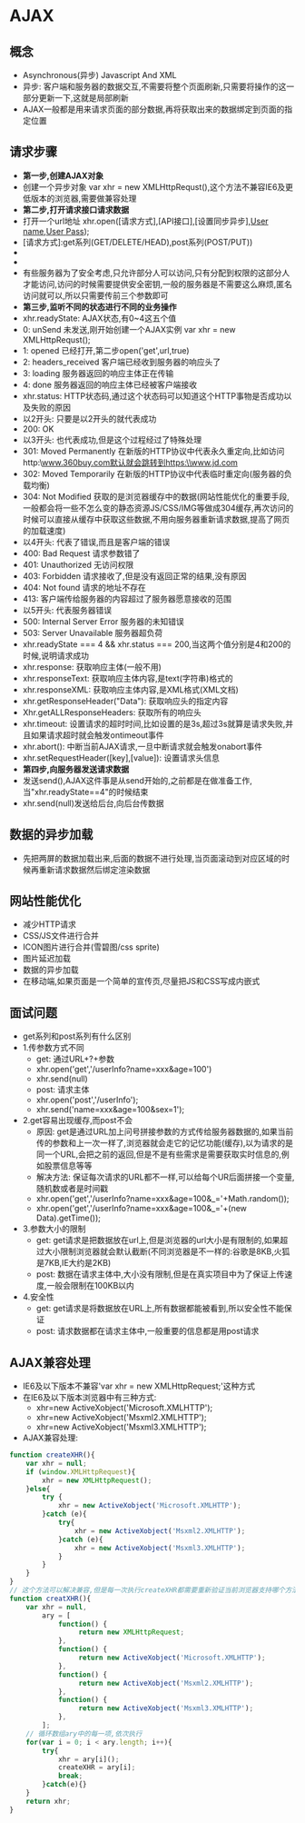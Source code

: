 # AJAX

## 概念

* Asynchronous(异步) Javascript And XML 
* 异步: 客户端和服务器的数据交互,不需要将整个页面刷新,只需要将操作的这一部分更新一下,这就是局部刷新
* AJAX一般都是用来请求页面的部分数据,再将获取出来的数据绑定到页面的指定位置

## 请求步骤

* **第一步,创建AJAX对象**
* 创建一个异步对象 var xhr = new XMLHttpRequst(),这个方法不兼容IE6及更低版本的浏览器,需要做兼容处理
* **第二步,打开请求接口请求数据**
* 打开一个url地址 xhr.open([请求方式],[API接口],[设置同步异步],[User name],[User Pass]);
* [请求方式]:get系列(GET/DELETE/HEAD),post系列(POST/PUT))
* [User name]: 用户名
* [User Pass]: 用户密码
* 有些服务器为了安全考虑,只允许部分人可以访问,只有分配到权限的这部分人才能访问,访问的时候需要提供安全密钥,一般的服务器是不需要这么麻烦,匿名访问就可以,所以只需要传前三个参数即可
* **第三步,监听不同的状态进行不同的业务操作**
* xhr.readyState: AJAX状态,有0~4这五个值
* 0: unSend 未发送,刚开始创建一个AJAX实例 var xhr = new XMLHttpRequst(); 
* 1: opened 已经打开,第二步open('get',url,true)
* 2: headers_received 客户端已经收到服务器的响应头了
* 3: loading 服务器返回的响应主体正在传输
* 4: done 服务器返回的响应主体已经被客户端接收
* xhr.status: HTTP状态码,通过这个状态码可以知道这个HTTP事物是否成功以及失败的原因
* 以2开头: 只要是以2开头的就代表成功
* 200: OK
* 以3开头: 也代表成功,但是这个过程经过了特殊处理
* 301: Moved Permanently 在新版的HTTP协议中代表永久重定向,比如访问http:\\www.360buy.com默认就会跳转到https:\\www.jd.com
* 302: Moved Temporarily 在新版的HTTP协议中代表临时重定向(服务器的负载均衡)
* 304: Not Modified 获取的是浏览器缓存中的数据(网站性能优化的重要手段,一般都会将一些不怎么变的静态资源JS/CSS/IMG等做成304缓存,再次访问的时候可以直接从缓存中获取这些数据,不用向服务器重新请求数据,提高了网页的加载速度)
* 以4开头: 代表了错误,而且是客户端的错误
* 400: Bad Request 请求参数错了
* 401: Unauthorized 无访问权限
* 403: Forbidden 请求接收了,但是没有返回正常的结果,没有原因
* 404: Not found 请求的地址不存在
* 413: 客户端传给服务器的内容超过了服务器愿意接收的范围
* 以5开头: 代表服务器错误
* 500: Internal Server Error 服务器的未知错误
* 503: Server Unavailable 服务器超负荷
* xhr.readyState === 4 && xhr.status === 200,当这两个值分别是4和200的时候,说明请求成功
* xhr.response: 获取响应主体(一般不用)
* xhr.responseText: 获取响应主体内容,是text(字符串)格式的
* xhr.responseXML: 获取响应主体内容,是XML格式(XML文档)
* xhr.getResponseHeader("Data"): 获取响应头的指定内容
* Xhr.getALLResponseHeaders: 获取所有的响应头
* xhr.timeout: 设置请求的超时时间,比如设置的是3s,超过3s就算是请求失败,并且如果请求超时就会触发ontimeout事件
* xhr.abort(): 中断当前AJAX请求,一旦中断请求就会触发onabort事件
* xhr.setRequestHeader([key],[value]): 设置请求头信息
* **第四步,向服务器发送请求数据**
* 发送send(),AJAX这件事是从send开始的,之前都是在做准备工作,当"xhr.readyState==4"的时候结束
* xhr.send(null)发送给后台,向后台传数据

## 数据的异步加载

* 先把两屏的数据加载出来,后面的数据不进行处理,当页面滚动到对应区域的时候再重新请求数据然后绑定渲染数据

## 网站性能优化

* 减少HTTP请求
* CSS/JS文件进行合并
* ICON图片进行合并(雪碧图/css sprite)
* 图片延迟加载
* 数据的异步加载
* 在移动端,如果页面是一个简单的宣传页,尽量把JS和CSS写成内嵌式

## 面试问题

* get系列和post系列有什么区别
* 1.传参数方式不同
    * get: 通过URL+?+参数
    * xhr.open('get','/userInfo?name=xxx&age=100')
    * xhr.send(null)
    * post: 请求主体
    * xhr.open('post','/userInfo');
    * xhr.send('name=xxx&age=100&sex=1');
* 2.get容易出现缓存,而post不会
    * 原因: get是通过URL加上问号拼接参数的方式传给服务器数据的,如果当前传的参数和上一次一样了,浏览器就会走它的记忆功能(缓存),以为请求的是同一个URL,会把之前的返回,但是不是有些需求是需要获取实时信息的,例如股票信息等等
    * 解决方法: 保证每次请求的URL都不一样,可以给每个UR后面拼接一个变量,随机数或者是时间戳
    * xhr.open('get','/userInfo?name=xxx&age=100&_='+Math.random());
    * xhr.open('get','/userInfo?name=xxx&age=100&_='+(new Data).getTime());
* 3.参数大小的限制
    * get: get请求是把数据放在url上,但是浏览器的url大小是有限制的,如果超过大小限制浏览器就会默认截断(不同浏览器是不一样的:谷歌是8KB,火狐是7KB,IE大约是2KB)
    * post: 数据在请求主体中,大小没有限制,但是在真实项目中为了保证上传速度,一般会限制在100KB以内
* 4.安全性
    * get: get请求是将数据放在URL上,所有数据都能被看到,所以安全性不能保证
    * post: 请求数据都在请求主体中,一般重要的信息都是用post请求
    
## AJAX兼容处理

* IE6及以下版本不兼容'var xhr = new XMLHttpRequest;'这种方式
* 在IE6及以下版本浏览器中有三种方式:
    * xhr=new ActiveXobject('Microsoft.XMLHTTP');
    * xhr=new ActiveXobject('Msxml2.XMLHTTP');
    * xhr=new ActiveXobject('Msxml3.XMLHTTP');
* AJAX兼容处理:

```javascript
function createXHR(){
    var xhr = null;
    if (window.XMLHttpRequest){
        xhr = new XMLHttpRequest();
    }else{
        try {
            xhr = new ActiveXobject('Microsoft.XMLHTTP');
        }catch (e){
            try{
                xhr = new ActiveXobject('Msxml2.XMLHTTP');
            }catch (e){
                xhr = new ActiveXobject('Msxml3.XMLHTTP');
            }
        }
    }
}
// 这个方法可以解决兼容,但是每一次执行createXHR都需要重新验证当前浏览器支持哪个方法,耗费性能,还可以用惰性思想解决这个问题,只运行一次,如果还有AJAX请求则直接使用正确方式而不用再次判断
function creatXHR(){
    var xhr = null,
        ary = [
            function() {
                 return new XMLHttpRequest;
            },
            function() {
                 return new ActiveXobject('Microsoft.XMLHTTP');
            },
            function() {
                 return new ActiveXobject('Msxml2.XMLHTTP');
            },
            function() {
                 return new ActiveXobject('Msxml3.XMLHTTP');
            },
        ];
    // 循环数组ary中的每一项,依次执行
    for(var i = 0; i < ary.length; i++){
        try{
            xhr = ary[i]();
            createXHR = ary[i];
            break;
        }catch(e){}
    }
    return xhr;
}
```
